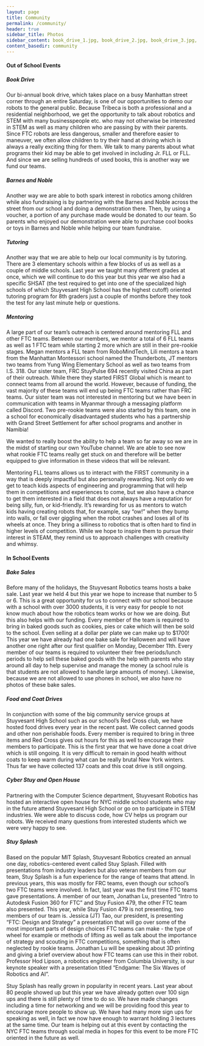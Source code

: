 ```yaml
---
layout: page
title: Community
permalink: /community/
header: true
sidebar_title: Photos
sidebar_content: book_drive_1.jpg, book_drive_2.jpg, book_drive_3.jpg, mentoring.jpg, splash_1.jpg, splash_2.jpg, splash_3.jpg
content_basedir: community
---
```


#### Out of School Events

##### Book Drive
Our bi-annual book drive, which takes place on a busy Manhattan street corner through an entire Saturday, is one of our opportunities to demo our robots to the general public. Because Tribeca is both a professional and a residential neighborhood, we get the opportunity to talk about robotics and STEM with many businesspeople etc. who may not otherwise be interested in STEM as well as many children who are passing by with their parents. Since FTC robots are less dangerous, smaller and therefore easier to maneuver, we often allow children to try their hand at driving which is always a really exciting thing for them. We talk to many parents about what programs their kid may be able to get involved in including Jr. FLL or FLL. And since we are selling hundreds of used books, this is another way we fund our teams.

##### Barnes and Noble
Another way we are able to both spark interest in robotics among children while also fundraising is by partnering with the Barnes and Noble across the street from our school and doing a demonstration there. Then, by using a voucher, a portion of any purchase made would be donated to our team. So parents who enjoyed our demonstration were able to purchase cool books or toys in Barnes and Noble while helping our team fundraise.

##### Tutoring
Another way that we are able to help our local community is by tutoring. There are 3 elementary schools within a few blocks of us as well as a couple of middle schools. Last year we taught many different grades at once, which we will continue to do this year but this year we also had a specific SHSAT (the test required to get into one of the specialized high schools of which Stuyvesant High School has the highest cutoff) oriented tutoring program for 8th graders just a couple of months before they took the test for any last minute help or questions.

##### Mentoring
A large part of our team’s outreach is centered around mentoring FLL and other FTC teams. Between our members, we mentor a total of 6 FLL teams as well as 1 FTC team while starting 2 more which are still in their pre-rookie stages. Megan mentors a FLL team from RoboMindTech, Lili mentors a team from the Manhattan Montessori school named the Thunderbots, JT mentors two teams from Yung Wing Elementary School as well as two teams from I.S. 318. Our sister team, FRC StuyPulse 694 recently visited China as part of their outreach. While there they started FIRST Global which is meant to connect teams from all around the world. However, because of funding, the vast majority of these teams will end up being FTC teams rather than FRC teams. Our sister team was not interested in mentoring but we have been in communication with teams in Myanmar through a messaging platform called Discord. Two pre-rookie teams were also started by this team, one in a school for economically disadvantaged students who has a partnership with Grand Street Settlement for after school programs and another in Namibia!

We wanted to really boost the ability to help a team so far away so we are in the midst of starting our own YouTube channel. We are able to see now what rookie FTC teams really get stuck on and therefore will be better equipped to give information in these videos that will be relevant.

Mentoring FLL teams allows us to interact with the FIRST community in a way that is deeply impactful but also personally rewarding. Not only do we get to teach kids aspects of engineering and programming that will help them in competitions and experiences to come, but we also have a chance to get them interested in a field that does not always have a reputation for being silly, fun, or kid-friendly. It’s rewarding for us as mentors to watch kids having creating robots that, for example, say “ow!” when they bump into walls, or fall over giggling when the robot crashes and loses all of its wheels at once. They bring a silliness to robotics that is often hard to find in higher levels of competition. While we hope to inspire them to pursue their interest in STEAM, they remind us to approach challenges with creativity and whimsy.

#### In School Events

##### Bake Sales
Before many of the holidays, the Stuyvesant Robotics teams hosts a bake sale. Last year we held 4 but this year we hope to increase that number to 5 or 6. This is a great opportunity for us to connect with our school because with a school with over 3000 students, it is very easy for people to not know much about how the robotics team works or how we are doing. But this also helps with our funding. Every member of the team is required to bring in baked goods such as cookies, pies or cake which will then be sold to the school. Even selling at a dollar per plate we can make up to $1700! This year we have already had one bake sale for Halloween and will have another one right after our first qualifier on Monday, December 11th. Every member of our teams is required to volunteer their free periods/lunch periods to help sell these baked goods with the help with parents who stay around all day to help supervise and manage the money (a school rule is that students are not allowed to handle large amounts of money). Likewise, because we are not allowed to use phones in school, we also have no photos of these bake sales.

##### Food and Coat Drives
In conjunction with some of the big community service groups at Stuyvesant High School such as our school’s Red Cross club, we have hosted food drives every year in the recent past. We collect canned goods and other non perishable foods. Every member is required to bring in three items and Red Cross gives out hours for this as well to encourage their members to participate. This is the first year that we have done a coat drive which is still ongoing. It is very difficult to remain in good health without coats to keep warm during what can be really brutal New York winters. Thus far we have collected 137 coats and this coat drive is still ongoing.

##### Cyber Stuy and Open House
Partnering with the Computer Science department, Stuyvesant Robotics has hosted an interactive open house for NYC middle school students who may in the future attend Stuyvesant High School or go on to participate in STEM industries. We were able to discuss code, how CV helps us program our robots. We received many questions from interested students which we were very happy to see.

##### Stuy Splash
Based on the popular MIT Splash, Stuyvesant Robotics created an annual one day, robotics-centered event called Stuy Splash. Filled with presentations from industry leaders but also veteran members from our team, Stuy Splash is a fun experience for the range of teams that attend. In previous years, this was mostly for FRC teams, even though our school’s two FTC teams were involved. In fact, last year was the first time FTC teams gave presentations. A member of our team, Jonathan Lu, presented “Intro to Autodesk Fusion 360 for FTC” and Stuy Fusion 479, the other FTC team also presented. This year, while Stuy Fusion 479 is not presenting, two members of our team is. Jessica (JT) Tao, our president, is presenting “FTC: Design and Strategy” a presentation that will go over some of the most important parts of design choices FTC teams can make - the type of wheel for example or methods of lifting as well as talk about the importance of strategy and scouting in FTC competitions, something that is often neglected by rookie teams. Jonathan Lu will be speaking about 3D printing and giving a brief overview about how FTC teams can use this in their robot. Professor Hod Lipson, a robotics engineer from Columbia University, is our keynote speaker with a presentation titled “Endgame: The Six Waves of Robotics and AI”.

Stuy Splash has really grown in popularity in recent years. Last year about 80 people showed up but this year we have already gotten over 100 sign ups and there is still plenty of time to do so. We have made changes including a time for networking and we will be providing food this year to encourage more people to show up. We have had many more sign ups for speaking as well, in fact we now have enough to warrant holding 3 lectures at the same time. Our team is helping out at this event by contacting the NYC FTC teams through social media in hopes for this event to be more FTC oriented in the future as well.
